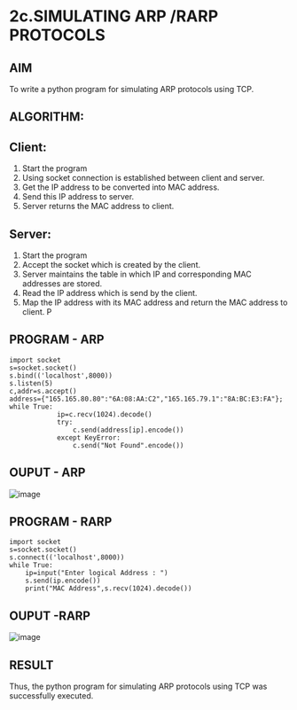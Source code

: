 # 2c.SIMULATING ARP /RARP PROTOCOLS
## AIM
To write a python program for simulating ARP protocols using TCP.
## ALGORITHM:
## Client:
1. Start the program
2. Using socket connection is established between client and server.
3. Get the IP address to be converted into MAC address.
4. Send this IP address to server.
5. Server returns the MAC address to client.
## Server:
1. Start the program
2. Accept the socket which is created by the client.
3. Server maintains the table in which IP and corresponding MAC addresses are
stored.
4. Read the IP address which is send by the client.
5. Map the IP address with its MAC address and return the MAC address to client.
P
## PROGRAM - ARP
~~~
import socket 
s=socket.socket() 
s.bind(('localhost',8000)) 
s.listen(5) 
c,addr=s.accept() 
address={"165.165.80.80":"6A:08:AA:C2","165.165.79.1":"8A:BC:E3:FA"}; 
while True: 
            ip=c.recv(1024).decode() 
            try: 
                c.send(address[ip].encode()) 
            except KeyError: 
                c.send("Not Found".encode()) 
~~~
## OUPUT - ARP
![image](https://github.com/Gedipudidarshani/2c.ARP_RARP_PROTOCOLS/assets/139340574/af3fa775-c587-4ce4-bb58-efc443513f70)

## PROGRAM - RARP
~~~
import socket
s=socket.socket()
s.connect(('localhost',8000))
while True:
    ip=input("Enter logical Address : ")
    s.send(ip.encode())
    print("MAC Address",s.recv(1024).decode())
~~~
## OUPUT -RARP
![image](https://github.com/Gedipudidarshani/2c.ARP_RARP_PROTOCOLS/assets/139340574/7627a255-883f-4e20-853e-9ee6c7c72c17)

## RESULT
Thus, the python program for simulating ARP protocols using TCP was successfully 
executed.
